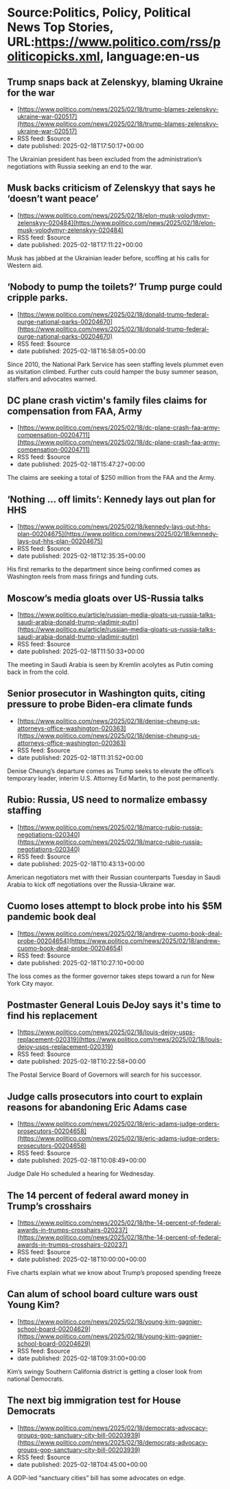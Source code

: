 # Source:Politics, Policy, Political News Top Stories, URL:https://www.politico.com/rss/politicopicks.xml, language:en-us

## Trump snaps back at Zelenskyy, blaming Ukraine for the war
 - [https://www.politico.com/news/2025/02/18/trump-blames-zelenskyy-ukraine-war-020517](https://www.politico.com/news/2025/02/18/trump-blames-zelenskyy-ukraine-war-020517)
 - RSS feed: $source
 - date published: 2025-02-18T17:50:17+00:00

The Ukrainian president has been excluded from the administration’s negotiations with Russia seeking an end to the war.

## Musk backs criticism of Zelenskyy that says he ‘doesn’t want peace’
 - [https://www.politico.com/news/2025/02/18/elon-musk-volodymyr-zelenskyy-020484](https://www.politico.com/news/2025/02/18/elon-musk-volodymyr-zelenskyy-020484)
 - RSS feed: $source
 - date published: 2025-02-18T17:11:22+00:00

Musk has jabbed at the Ukrainian leader before, scoffing at his calls for Western aid.

## ‘Nobody to pump the toilets?’ Trump purge could cripple parks.
 - [https://www.politico.com/news/2025/02/18/donald-trump-federal-purge-national-parks-00204670](https://www.politico.com/news/2025/02/18/donald-trump-federal-purge-national-parks-00204670)
 - RSS feed: $source
 - date published: 2025-02-18T16:58:05+00:00

Since 2010, the National Park Service has seen staffing levels plummet even as visitation climbed. Further cuts could hamper the busy summer season, staffers and advocates warned.

## DC plane crash victim's family files claims for compensation from FAA, Army
 - [https://www.politico.com/news/2025/02/18/dc-plane-crash-faa-army-compensation-00204711](https://www.politico.com/news/2025/02/18/dc-plane-crash-faa-army-compensation-00204711)
 - RSS feed: $source
 - date published: 2025-02-18T15:47:27+00:00

The claims are seeking a total of $250 million from the FAA and the Army.

## ‘Nothing … off limits’: Kennedy lays out plan for HHS
 - [https://www.politico.com/news/2025/02/18/kennedy-lays-out-hhs-plan-00204675](https://www.politico.com/news/2025/02/18/kennedy-lays-out-hhs-plan-00204675)
 - RSS feed: $source
 - date published: 2025-02-18T12:35:35+00:00

His first remarks to the department since being confirmed comes as Washington reels from mass firings and funding cuts.

## Moscow’s media gloats over US-Russia talks
 - [https://www.politico.eu/article/russian-media-gloats-us-russia-talks-saudi-arabia-donald-trump-vladimir-putin](https://www.politico.eu/article/russian-media-gloats-us-russia-talks-saudi-arabia-donald-trump-vladimir-putin)
 - RSS feed: $source
 - date published: 2025-02-18T11:50:33+00:00

The meeting in Saudi Arabia is seen by Kremlin acolytes as Putin coming back in from the cold.

## Senior prosecutor in Washington quits, citing pressure to probe Biden-era climate funds
 - [https://www.politico.com/news/2025/02/18/denise-cheung-us-attorneys-office-washington-020363](https://www.politico.com/news/2025/02/18/denise-cheung-us-attorneys-office-washington-020363)
 - RSS feed: $source
 - date published: 2025-02-18T11:31:52+00:00

Denise Cheung’s departure comes as Trump seeks to elevate the office’s temporary leader, interim U.S. Attorney Ed Martin, to the post permanently.

## Rubio: Russia, US need to normalize embassy staffing
 - [https://www.politico.com/news/2025/02/18/marco-rubio-russia-negotiations-020340](https://www.politico.com/news/2025/02/18/marco-rubio-russia-negotiations-020340)
 - RSS feed: $source
 - date published: 2025-02-18T10:43:13+00:00

American negotiators met with their Russian counterparts Tuesday in Saudi Arabia to kick off negotiations over the Russia-Ukraine war.

## Cuomo loses attempt to block probe into his $5M pandemic book deal
 - [https://www.politico.com/news/2025/02/18/andrew-cuomo-book-deal-probe-00204654](https://www.politico.com/news/2025/02/18/andrew-cuomo-book-deal-probe-00204654)
 - RSS feed: $source
 - date published: 2025-02-18T10:27:10+00:00

The loss comes as the former governor takes steps toward a run for New York City mayor.

## Postmaster General Louis DeJoy says it's time to find his replacement
 - [https://www.politico.com/news/2025/02/18/louis-dejoy-usps-replacement-020319](https://www.politico.com/news/2025/02/18/louis-dejoy-usps-replacement-020319)
 - RSS feed: $source
 - date published: 2025-02-18T10:22:58+00:00

The Postal Service Board of Governors will search for his successor.

## Judge calls prosecutors into court to explain reasons for abandoning Eric Adams case
 - [https://www.politico.com/news/2025/02/18/eric-adams-judge-orders-prosecutors-00204658](https://www.politico.com/news/2025/02/18/eric-adams-judge-orders-prosecutors-00204658)
 - RSS feed: $source
 - date published: 2025-02-18T10:08:49+00:00

Judge Dale Ho scheduled a hearing for Wednesday.

## The 14 percent of federal award money in Trump’s crosshairs
 - [https://www.politico.com/news/2025/02/18/the-14-percent-of-federal-awards-in-trumps-crosshairs-020237](https://www.politico.com/news/2025/02/18/the-14-percent-of-federal-awards-in-trumps-crosshairs-020237)
 - RSS feed: $source
 - date published: 2025-02-18T10:00:00+00:00

Five charts explain what we know about Trump’s proposed spending freeze

## Can alum of school board culture wars oust Young Kim?
 - [https://www.politico.com/news/2025/02/18/young-kim-gagnier-school-board-00204629](https://www.politico.com/news/2025/02/18/young-kim-gagnier-school-board-00204629)
 - RSS feed: $source
 - date published: 2025-02-18T09:31:00+00:00

Kim’s swingy Southern California district is getting a closer look from national Democrats.

## The next big immigration test for House Democrats
 - [https://www.politico.com/news/2025/02/18/democrats-advocacy-groups-gop-sanctuary-city-bill-00203939](https://www.politico.com/news/2025/02/18/democrats-advocacy-groups-gop-sanctuary-city-bill-00203939)
 - RSS feed: $source
 - date published: 2025-02-18T04:45:00+00:00

A GOP-led “sanctuary cities” bill has some advocates on edge.

